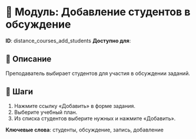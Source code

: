 # 📘 Модуль: Добавление студентов в обсуждение
**ID**: distance_courses_add_students
**Доступно для**: 

## 📝 Описание
Преподаватель выбирает студентов для участия в обсуждении заданий.

## 🩜 Шаги
1. Нажмите ссылку «Добавить» в форме задания.
2. Выберите учебный план.
3. Из списка студентов выберите нужных и нажмите «Добавить».

**Ключевые слова**: студенты, обсуждение, запись, добавление
